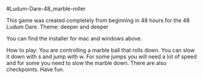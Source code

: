 #Ludum-Dare-48_marble-roller

This game was created completely from beginning in 48 hours for the 48 Ludum Dare.
Theme: deeper and deeper

You can find the installer for mac and windows above.

How to play:
You are controlling a marble ball that rolls down. You can slow it down with s and jump with w.
For some jumps you will need a lot of speed and for some you need to slow the marble down.
There are also checkpoints. Have fun.


